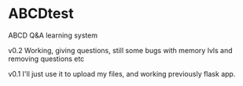 # ABCDtest
ABCD Q&amp;A learning system

v0.2
Working, giving questions, still some bugs with memory lvls and removing questions etc

v0.1
I'll just use it to upload my files, and working previously flask app.
